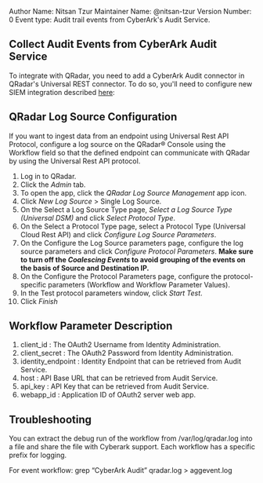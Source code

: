 Author Name: Nitsan Tzur
Maintainer Name: @nitsan-tzur
Version Number: 0
Event type: Audit trail events from CyberArk's Audit Service.

## Collect Audit Events from CyberArk Audit Service

To integrate with QRadar, you need to add a CyberArk Audit connector in QRadar's Universal REST connector. To do so, you'll need to configure new SIEM integration described [here](https://docs.cyberark.com/audit/latest/en/Content/Audit/isp_SIEM-integration-API.htm?tocpath=Developer%7C_____1):

  

## QRadar Log Source Configuration

If you want to ingest data from an endpoint using Universal Rest API Protocol, configure a log source on the QRadar® Console using the Workflow field so that the defined endpoint can communicate with QRadar by using the Universal Rest API protocol.

1. Log in to QRadar.
2. Click the _Admin_ tab.
3. To open the app, click the _QRadar Log Source Management_ app icon.
4. Click _New Log Source_ > Single Log Source.
5. On the Select a Log Source Type page, _Select a Log Source Type (Universal DSM)_ and click _Select Protocol Type_.
6. On the Select a Protocol Type page, select a Protocol Type (Universal Cloud Rest API) and click _Configure Log Source Parameters_.
7. On the Configure the Log Source parameters page, configure the log source parameters and click _Configure Protocol
Parameters_.
**Make sure to turn off the _Coalescing Events_ to avoid grouping of the events on the basis of Source and Destination IP.**
8. On the Configure the Protocol Parameters page, configure the protocol-specific parameters (Workflow and Workflow
Parameter Values). 
9. In the Test protocol parameters window, click _Start Test_.
10. Click _Finish_


## Workflow Parameter Description

1. client_id : The OAuth2 Username from Identity Administration.
2. client_secret : The OAuth2 Password from Identity Administration.
3. identity_endpoint : Identity Endpoint that can be retrieved from Audit Service.
4. host : API Base URL that can be retrieved from Audit Service.
5. api_key : API Key that can be retrieved from Audit Service.
6. webapp_id : Application ID of OAuth2 server web app.


Troubleshooting 
-------------------
You can extract the debug run of the workflow from /var/log/qradar.log into a file and share the file with Cyberark support. Each workflow has 
a specific prefix for logging.

For event workflow:
grep “CyberArk Audit” qradar.log > aggevent.log
